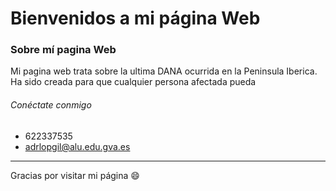 # Bienvenidos a mi página Web

### Sobre mí pagina Web
Mi pagina web trata sobre la ultima DANA ocurrida en la Peninsula Iberica. Ha sido creada para que cualquier persona afectada pueda 

###### Conéctate conmigo
- 622337535
- adrlopgil@alu.edu.gva.es

---
Gracias por visitar mi página 😄
